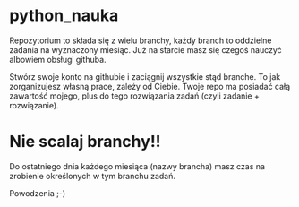 # python_nauka

Repozytorium to składa się z wielu branchy, każdy branch to oddzielne zadania na wyznaczony miesiąc. Już na starcie masz się czegoś nauczyć albowiem obsługi githuba.

Stwórz swoje konto na githubie i zaciągnij wszystkie stąd branche. To jak zorganizujesz własną prace, zależy od Ciebie. Twoje repo ma posiadać całą zawartość mojego, plus do tego rozwiązania zadań (czyli zadanie + rozwiązanie). 

# Nie scalaj branchy!!

Do ostatniego dnia każdego miesiąca (nazwy brancha) masz czas na zrobienie określonych w tym branchu zadań.

Powodzenia ;-)
